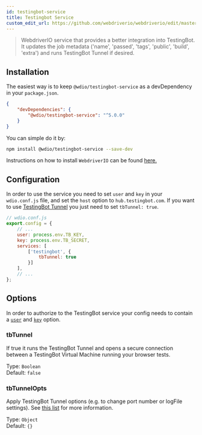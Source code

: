 ```yaml
---
id: testingbot-service
title: Testingbot Service
custom_edit_url: https://github.com/webdriverio/webdriverio/edit/master/packages/wdio-testingbot-service/README.md
---
```


> WebdriverIO service that provides a better integration into TestingBot. It updates the job metadata ('name', 'passed', 'tags', 'public', 'build', 'extra') and runs TestingBot Tunnel if desired.

## Installation

The easiest way is to keep `@wdio/testingbot-service` as a devDependency in your `package.json`.

```json
{
    "devDependencies": {
        "@wdio/testingbot-service": "^5.0.0"
    }
}
```

You can simple do it by:

```bash
npm install @wdio/testingbot-service --save-dev
```

Instructions on how to install `WebdriverIO` can be found [here.](https://webdriver.io/docs/gettingstarted.html)

## Configuration

In order to use the service you need to set `user` and `key` in your `wdio.conf.js` file, and set the `host` option to `hub.testingbot.com`. If you want to use [TestingBot Tunnel](https://testingbot.com/support/other/tunnel)
you just need to set `tbTunnel: true`.

```js
// wdio.conf.js
export.config = {
    // ...
    user: process.env.TB_KEY,
    key: process.env.TB_SECRET,
    services: [
        ['testingbot', {
            tbTunnel: true
        }]
    ],
    // ...
};
```

## Options

In order to authorize to the TestingBot service your config needs to contain a [`user`](https://webdriver.io/docs/options.html#user) and [`key`](https://webdriver.io/docs/options.html#key) option.

### tbTunnel
If true it runs the TestingBot Tunnel and opens a secure connection between a TestingBot Virtual Machine running your browser tests.

Type: `Boolean`<br>
Default: `false`

### tbTunnelOpts
Apply TestingBot Tunnel options (e.g. to change port number or logFile settings). See [this list](https://github.com/testingbot/testingbot-tunnel-launcher) for more information.

Type: `Object`<br>
Default: `{}`
